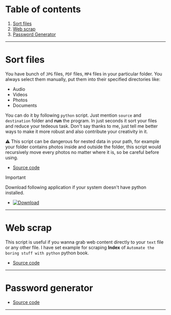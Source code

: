 # Table of contents

1. [Sort files](#sort-files)
2. [Web scrap](#web-scrap)
3. [Password Generator](#password-generator)

---
# Sort files

You have bunch of `JPG` files, `PDF` files, `MP4` files in your particular folder. You always select them manually, put them into their specified directories like:

- Audio
- Videos
- Photos
- Documents

You can do it by following `python` script. Just mention `source` and `destination` folder and **run** the program. In just seconds it sort your files and reduce your tedeous task. Don't say thanks to me, just tell me better ways to make it more robust and also contribute your creativity in it.

:warning: This script can be dangerous for nested data in your path, for example your folder contains photos inside and outside the folder, this script would recursively move every photos no matter where it is, so be careful before using.

- [Source code](./1_Sort-files.py)

> [!IMPORTANT]
> Download following application if your system doesn't have python installed.
- [![Download](https://img.shields.io/badge/Download-Application-brightgreen?style=for-the-badge)](https://github.com/pagebase/Python-Resources/raw/refs/heads/patch-1/Python_Scripts/Applications/1_Sort-files.exe)


---
# Web scrap

This script is useful if you wanna grab web content directly to your `text` file or any other file. I have set example for scraping **Index** of `Automate the boring stuff with python` python book.

- [Source code](./2_Scrap_Web.py)

---
# Password generator

- [Source code](./3_Password_Generator.py)

---
